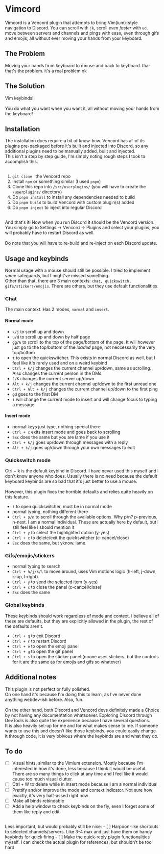 # Vimcord
Vimcord is a Vencord plugin that attempts to bring Vim(ium)-style navigation to Discord. You can scroll with ```jk```, scroll *even faster* with ```ud```, move between servers and channels and pings with ease, even through gifs and emojis, all without ever moving your hands from your keyboard.

## The Problem
Moving your hands from keyboard to mouse and back to keyboard. tha- that's the problem. it's a real problem ok

## The Solution
Vim keybinds! <br> <br>
You do what you want when you want it, all without moving your hands from the keyboard! <br>

## Installation
The installation does require a bit of know-how. Vencord has all of its plugins pre-packaged before it's built and injected into Discord, so any additional plugins need to be manually added, built and injected. <br>
This isn't a step by step guide, I'm simply noting rough steps I took to accomplish this. <br> <br>

1. ```git clone ``` the Vencord repo
2. Install ```npm``` or something similar (I used ```pnpm```)
3. Clone this repo into ```/src/userplugins/``` (you will have to create the ```/userplugins/``` directory)
4. Do ```pnpm install``` to install any dependencies needed to build
5. Do ```pnpm build``` to build Vencord with custom plugin(s) added
6. Do ```pnpm inject``` to inject into regular Discord
<br>
And that's it! Now when you run Discord it should be the Vencord version. You simply go to Settings -> Vencord -> Plugins and select your plugins, you will probably have to restart Discord as well. <br> <br>
Do note that you will have to re-build and re-inject on each Discord update.

## Usage and keybinds
Normal usage with a mouse should still be possible. I tried to implement *some* safeguards, but I might've missed something. <br>
Other than that, there are 3 main contexts: ```chat, quickswitch, gifs/stickers/emojis```. There are others, but they use default functionalities.

### Chat
The main context. Has 2 modes, ```normal``` and ```insert```.
#### Normal mode
- ```k/j``` to scroll up and down
- ```u/d``` to scroll up and down by half page
- ```gg/G``` to scroll to the top of the page/bottom of the page. It will however just go to the top/bottom of the *loaded* page, not neccessarily the very top/bottom
- ```t``` to open the quickswitcher. This exists in normal Discord as well, but I feel like it's rarely used and on a weird keybind
- ```Ctrl + k/j``` changes the current channel up/down, same as scrolling. Also changes the current person in the DMs
- ```J/K``` changes the current server up/down
- ```Alt + k/j``` changes the current channel up/down to the first unread one
- ```Ctrl + Alt + k/j``` changes the current channel up/down to the first ping
- ```gd``` goes to the first DM
- ```i``` will change the current mode to insert and will change focus to typing a message

#### Insert mode
- normal keys just type, nothing special there
- ```Ctrl + c``` exits insert mode and goes back to scrolling
- ```Esc``` does the same but you are lame if you use it
- ```Ctrl + k/j``` goes up/down through messages with a reply
- ```Alt + k/j``` goes up/down through your own messages to edit

### Quickswitch mode
Ctrl + k is the default keybind in Discord. I have never used this myself and I don't know anyone who does. Usually there is no need because the default keyboard keybinds are so bad that it's just better to use a mouse. <br>
<br>
However, this plugin fixes the horrible defaults and relies quite heavily on this feature.
- ```t``` to open quickswitcher, must be in normal mode
- normal typing, nothing different there
- ```Ctrl + p/n``` to scroll through the available options. Why p/n? p-previous, n-next. I am a normal individual. These are actually here by default, but I still feel like I should mention it
- ```Ctrl + y``` to select the highlighted option (y-yes)
- ```Ctrl + c``` to delete/exit the quickswitcher (c-cancel/close)
- ```Esc``` does the same, but yknow. lame.

### Gifs/emojis/stickers
- normal typing to search
- ```Ctrl + h/j/k/l``` to move around, uses Vim motions logic (h-left, j-down, k-up, l-right)
- ```Ctrl + y``` to send the selected item (y-yes)
- ```Ctrl + c``` to close the panel (c-cancel/close)
- ```Esc``` does the same

### Global keybinds
These keybinds should work regardless of mode and context. I believe all of these are defaults, but they are explicitly allowed in the plugin, the rest of the defaults aren't.
- ```Ctrl + q``` to exit Discord
- ```Ctrl + r``` to restart Discord
- ```Ctrl + e``` to open the emoji panel
- ```Ctrl + g``` to open the gif panel
- ```Ctrl + s``` to open the sticker panel (noone uses stickers, but the controls for it are the same as for emojis and gifs so whatever)


## Additional notes
This plugin is not perfect or fully polished. <br>
On one hand it's because I'm doing this to learn, as I've never done anything webdev-ish before. Also, fun. <br>
<br>
On the other hand, both Discord and Vencord devs definitely made a Choice by not having any documentation whatsoever. Exploring Discord through DevTools is also quite the experience because I have several questions.
<br>
It is also heavily set-up for me and for what makes sense to me. If someone wants to use this and doesn't like those keybinds, you could easily change it through code, it is very obivous where the keybinds are and what they do.

## To do
- [ ] Visual hints, similar to the Vimium extension. Mostly because I'm interested in how it's done, less because I think it would be useful. There are so many things to click at any time and I feel like it would cause too much visual clutter.
- [ ] Ctrl + W to delete while in insert mode because I am a normal individual
- [ ] Prettify and/or improve the mode and context indicator. Not sure how exactly, it's very half-assed right now
- [ ] Make all binds rebindable
- [ ] Add a help window to check keybinds on the fly, even I forget some of them like reply and edit
<br>
Less important, but would probably still be nice:
- [ ] Harpoon-like shortcuts to selected channels/servers. Like 3-4 max and just have them on handy keybinds for quick firing
- [ ] Make the quick-reply plugin functionalities myself. I can check the actual plugin for references, but shouldn't be too hard
